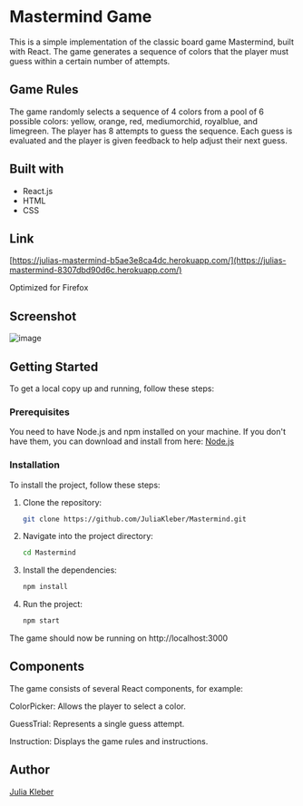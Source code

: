 # Mastermind Game

This is a simple implementation of the classic board game Mastermind, built with React. The game generates a sequence of colors that the player must guess within a certain number of attempts.

## Game Rules

The game randomly selects a sequence of 4 colors from a pool of 6 possible colors: yellow, orange, red, mediumorchid, royalblue, and limegreen. The player has 8 attempts to guess the sequence. Each guess is evaluated and the player is given feedback to help adjust their next guess.

## Built with

- React.js
- HTML
- CSS

## Link

[https://julias-mastermind-b5ae3e8ca4dc.herokuapp.com/](https://julias-mastermind-8307dbd90d6c.herokuapp.com/)

Optimized for Firefox

## Screenshot

![image](https://github.com/GoldieCrystal/Mastermind/assets/142741980/fd74a6a7-6c3d-495e-b296-012d629f0fc7)

## Getting Started

To get a local copy up and running, follow these steps:

### Prerequisites

You need to have Node.js and npm installed on your machine. If you don't have them, you can download and install from here: [Node.js](https://nodejs.org/)

### Installation

To install the project, follow these steps:

1. Clone the repository:
   
   ```bash
   git clone https://github.com/JuliaKleber/Mastermind.git

3. Navigate into the project directory:
   
   ```bash
   cd Mastermind
   
5. Install the dependencies:
   
   ```bash
   npm install

7. Run the project:
   
   ```bash
   npm start

The game should now be running on http://localhost:3000

## Components

The game consists of several React components, for example:

ColorPicker: Allows the player to select a color.

GuessTrial: Represents a single guess attempt.

Instruction: Displays the game rules and instructions.

## Author

[Julia Kleber](https://github.com/JuliaKleber)


